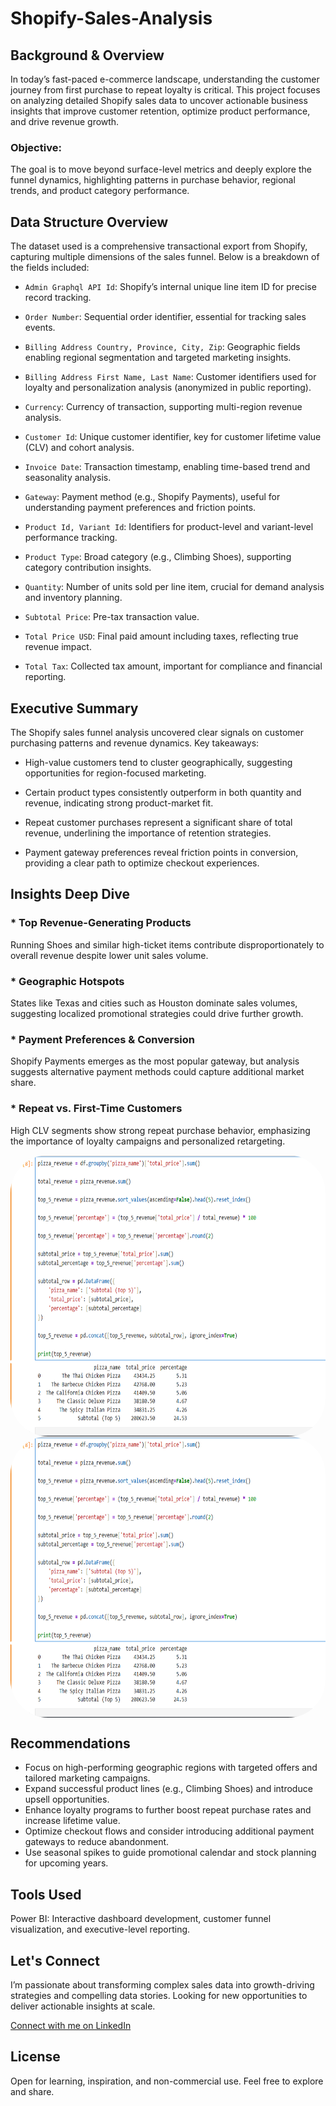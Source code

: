 # Shopify-Sales-Analysis
## Background & Overview
In today’s fast-paced e-commerce landscape, understanding the customer journey from first purchase to repeat loyalty is critical.
This project focuses on analyzing detailed Shopify sales data to uncover actionable business insights that improve customer retention, optimize product performance, and drive revenue growth.

### Objective:
The goal is to move beyond surface-level metrics and deeply explore the funnel dynamics, highlighting patterns in purchase behavior, regional trends, and product category performance.

## Data Structure Overview
The dataset used is a comprehensive transactional export from Shopify, capturing multiple dimensions of the sales funnel. Below is a breakdown of the fields included:

 * `Admin Graphql API Id`: Shopify’s internal unique line item ID for precise record tracking.

 * `Order Number`: Sequential order identifier, essential for tracking sales events.

 * `Billing Address Country, Province, City, Zip`: Geographic fields enabling regional segmentation and targeted marketing insights.

 * `Billing Address First Name, Last Name`: Customer identifiers used for loyalty and personalization analysis (anonymized in public reporting).

 * `Currency`: Currency of transaction, supporting multi-region revenue analysis.

 * `Customer Id`: Unique customer identifier, key for customer lifetime value (CLV) and cohort analysis.

 * `Invoice Date`: Transaction timestamp, enabling time-based trend and seasonality analysis.

 * `Gateway`: Payment method (e.g., Shopify Payments), useful for understanding payment preferences and friction points.

 * `Product Id, Variant Id`: Identifiers for product-level and variant-level performance tracking.

 * `Product Type`: Broad category (e.g., Climbing Shoes), supporting category contribution insights.

 * `Quantity`: Number of units sold per line item, crucial for demand analysis and inventory planning.

 * `Subtotal Price`: Pre-tax transaction value.

 * `Total Price USD`: Final paid amount including taxes, reflecting true revenue impact.

 * `Total Tax`: Collected tax amount, important for compliance and financial reporting.

## Executive Summary
The Shopify sales funnel analysis uncovered clear signals on customer purchasing patterns and revenue dynamics. Key takeaways:

 * High-value customers tend to cluster geographically, suggesting opportunities for region-focused marketing.

 * Certain product types consistently outperform in both quantity and revenue, indicating strong product-market fit.

 * Repeat customer purchases represent a significant share of total revenue, underlining the importance of retention strategies.

 * Payment gateway preferences reveal friction points in conversion, providing a clear path to optimize checkout experiences.

## Insights Deep Dive
###  * Top Revenue-Generating Products

Running Shoes and similar high-ticket items contribute disproportionately to overall revenue despite lower unit sales volume.

###  * Geographic Hotspots

States like Texas and cities such as Houston dominate sales volumes, suggesting localized promotional strategies could drive further growth.

###  * Payment Preferences & Conversion

Shopify Payments emerges as the most popular gateway, but analysis suggests alternative payment methods could capture additional market share.

###  * Repeat vs. First-Time Customers

High CLV segments show strong repeat purchase behavior, emphasizing the importance of loyalty campaigns and personalized retargeting.

 <img align="center" alt="zerotwo-pic" height="450" style="border-radius:60px;" src="https://github.com/Naveena-1213/pizza-sales-analysis/blob/main/Top%205%20Pizza%20in%20%25.png">
 <img align="center" alt="zerotwo-pic" height="450" style="border-radius:60px;" src="https://github.com/Naveena-1213/pizza-sales-analysis/blob/main/Top%205%20Pizza%20in%20%25.png">

## Recommendations
 * Focus on high-performing geographic regions with targeted offers and tailored marketing campaigns.
 * Expand successful product lines (e.g., Climbing Shoes) and introduce upsell opportunities.
 * Enhance loyalty programs to further boost repeat purchase rates and increase lifetime value.
 * Optimize checkout flows and consider introducing additional payment gateways to reduce abandonment.
 * Use seasonal spikes to guide promotional calendar and stock planning for upcoming years.

## Tools Used

Power BI: Interactive dashboard development, customer funnel visualization, and executive-level reporting.

## Let's Connect
I’m passionate about transforming complex sales data into growth-driving strategies and compelling data stories.
Looking for new opportunities to deliver actionable insights at scale.

[Connect with me on LinkedIn](https://www.linkedin.com/in/naveena-data-analyst/)

## License
Open for learning, inspiration, and non-commercial use. Feel free to explore and share.
